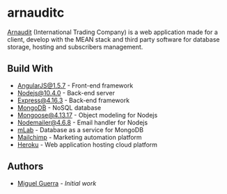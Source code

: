# arnauditc

[Arnaudit](https://arnauditc.com) (International Trading Company) is a web application made for a client, develop with the MEAN stack and third party software for database storage, hosting and subscribers management.  


## Build With

* [AngularJS@1.5.7](https://angularjs.org/) - Front-end framework
* [Nodejs@10.4.0](https://nodejs.org/) - Back-end server
* [Express@4.16.3](http://expressjs.com/) - Back-end framework
* [MongoDB](https://www.mongodb.com/) - NoSQL database
* [Mongoose@4.13.17](https://mongoosejs.com/) - Object modeling for Nodejs
* [Nodemailer@4.6.8](https://nodemailer.com/about/) - Email handler for Nodejs
* [mLab](https://mlab.com/) - Database as a service for MongoDB
* [Mailchimp](https://mailchimp.com/) - Marketing automation platform
* [Heroku](https://www.heroku.com/) - Web application hosting cloud platform

## Authors

- [Miguel Guerra](https://www.linkedin.com/in/miguel-e-guerra-9b75bb111/) - _Initial work_
